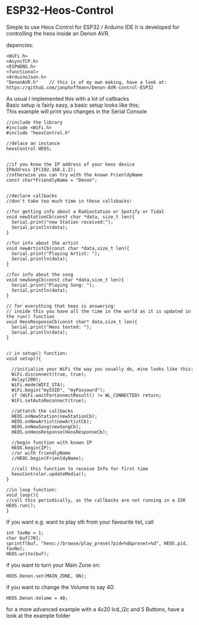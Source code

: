# ESP32-Heos-Control
Simple to use Heos Control for ESP32 / Arduino IDE
It is developed for controlling the heos inside an Denon AVR.

depencies:
```
<WiFi.h>  
<AsyncTCP.h>  
<ESPmDNS.h>  
<functional>  
<ArduinoJson.h>  
"DenonAVR.h"    // this is of my own making, have a look at:
https://github.com/janphoffmann/Denon-AVR-control-ESP32  
```
  
  
As usual I implemented this with a lot of callbacks  
Basic setup is fairly easy, a basic setup looks like this;  
This example will print you changes in the Serial Console  
  
  
```
//include the library  
#include <WiFi.h>  
#include "heosControl.h"  
  
//delace an instance  
heosControl HEOS;  
  
  
//if you know the IP address of your heos device  
IPAddress IP(192.168.1.2);  
//otherwise you can try with the known FrienldyName  
const char*FriendlyName = "Denon";  
  
  
//declare callbacks  
//don't take too much time in these callsbacks!  
  
//for getting info about a Radiostation or Spotify or Tidal  
void newStationCb(const char *data, size_t len){  
  Serial.print("new Station received:");  
  Serial.println(data);  
}  
  
//for info about the artist  
void newArtistCb(const char *data,size_t len){  
  Serial.print("Playing Artist: ");  
  Serial.println(data);  
}  
  
//for info about the song  
void newSongCb(const char *data,size_t len){  
  Serial.print("Playing Song: ");  
  Serial.println(data);  
}  
  
// for everything that heos is answering:  
// inside this you have all the time in the world as it is updated in the run() function  
void HeosResponseCb(const char* data,size_t len){  
  Serial.print("Heos texted: ");  
  Serial.println(data);  
}  
  
  
// in setup() function:  
void setup(){  
  
  //initialize your WiFi the way you usually do, mine looks like this:  
  WiFi.disconnect(true, true);  
  delay(200);  
  WiFi.mode(WIFI_STA);  
  WiFi.begin("mySSID", "myPassowrd");  
  if (WiFi.waitForConnectResult() != WL_CONNECTED) return;  
  WiFi.setAutoReconnect(true);  
  
  //attatch the callbacks  
  HEOS.onNewStation(newStationCb);  
  HEOS.onNewArtist(newArtistCb);  
  HEOS.onNewSong(newSongCb);  
  HEOS.onHeosResponse(HeosResponseCb);  
  
  //begin function with known IP  
  HEOS.begin(IP);  
  //or with friendlyName  
  //HEOS.begin(FrienldyName);  
  
  //call this function to receive Info for first time  
  heosControler.updateMedia();  
}  
  
//in loop function:  
void loop(){  
//call this periodically, as the callbacks are not running in a ISR  
HEOS.run();  
}
```
  
If you want e.g. want to play sth from your favourite list, call  
```
int favNo = 1;  
char buf[70];  
sprintf(buf, "heos://browse/play_preset?pid=%d&preset=%d", HEOS.pid, favNo);  
HEOS.write(buf);  
```
  
if you want to turn your Main Zone on:  
```
HEOS.Denon.set(MAIN_ZONE, ON);  
```  
if you want to change the Volume to say 40:  
```
HEOS.Denon.Volume = 40;  
```  
  
for a more advanced example with a 4x20 lcd_i2c and 5 Buttons, have a look at the example folder
